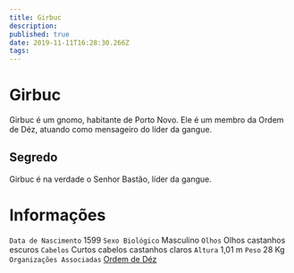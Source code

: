 ```yaml
---
title: Girbuc
description: 
published: true
date: 2019-11-11T16:28:30.266Z
tags: 
---
```


<!-- SUBTITLE: Visão geral sobre Girbuc -->

# Girbuc
Girbuc é um gnomo, habitante de Porto Novo. Ele é um membro da Ordem de Déz, atuando como mensageiro do líder da gangue.

## Segredo 
Girbuc é na verdade o Senhor Bastão, líder da gangue. 

# Informações
`Data de Nascimento` 1599 
`Sexo Biológico` Masculino
`Olhos` Olhos castanhos escuros
`Cabelos` Curtos cabelos castanhos claros
`Altura` 1,01 m
`Peso` 28 Kg
`Organizações Associadas` [Ordem de Déz](http://localhost/faccoes/faccoes-independentes/ordem-de-dez#ordem-de-dez)

